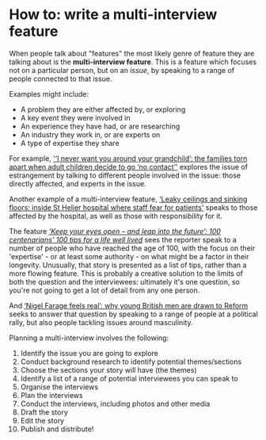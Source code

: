 # How to: write a multi-interview feature

When people talk about "features" the most likely genre of feature they are talking about is the **multi-interview feature**. This is a feature which focuses not on a particular person, but on an *issue*, by speaking to a range of people connected to that issue. 

Examples might include:

* A problem they are either affected by, or exploring
* A key event they were involved in
* An experience they have had, or are researching
* An industry they work in, or are experts on
* A type of expertise they share

For example, ['‘I never want you around your grandchild’: the families torn apart when adult children decide to go ‘no contact’'](https://www.theguardian.com/lifeandstyle/2024/nov/09/the-families-torn-apart-when-adult-children-decide-to-go-no-contact) explores the issue of estrangement by talking to different people involved in the issue: those directly affected, and experts in the issue. 

Another example of a multi-interview feature, ['Leaky ceilings and sinking floors: inside St Helier hospital where staff fear for patients'](https://www.theguardian.com/uk-news/2024/dec/30/inside-st-helier-hospital-staff-patient-safety) speaks to those affected by the hospital, as well as those with responsibility for it. 

The feature *[‘Keep your eyes open – and leap into the future’: 100 centenarians’ 100 tips for a life well lived](https://www.theguardian.com/science/2023/feb/18/100-centenarians-100-tips-for-a-life-well-lived)* sees the reporter speak to a number of people who have reached the age of 100, with the focus on their 'expertise' - or at least some authority - on what might be a factor in their longevity. Unusually, that story is presented as a list of tips, rather than a more flowing feature. This is probably a creative solution to the limits of both the question and the interviewees: ultimately it's one question, so you're not going to get a lot of detail from any one person. 

And [‘Nigel Farage feels real’: why young British men are drawn to Reform](https://www.theguardian.com/politics/2025/mar/08/nigel-farage-feels-real-why-young-british-men-are-drawn-to-reform?CMP=insidesaturday_email) seeks to answer that question by speaking to a range of people at a political rally, but also people tackling issues around masculinity.

Planning a multi-interview involves the following:

1. Identify the issue you are going to explore
2. Conduct background research to identify potential themes/sections
3. Choose the sections your story will have (the themes)
4. Identify a list of a range of potential interviewees you can speak to
5. Organise the interviews
6. Plan the interviews
7. Conduct the interviews, including photos and other media
8. Draft the story
9. Edit the story
10. Publish and distribute!
